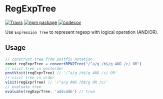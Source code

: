 # RegExpTree

[![Travis][build-badge]][build]
[![npm package][npm-badge]][npm]
[![codecov](https://codecov.io/gh/menthays/regexp-expression-tree/branch/master/graph/badge.svg)](https://codecov.io/gh/menthays/regexp-expression-tree)

Use `Expression Tree` to represent regexp with logical operation (AND/OR).

## Usage

```javascript
// construct tree from postfix notation
const regExprTree = convertRPN2Tree("/^a/g /b$/g AND /c/ OR")
// visit tree in postorder
postVisit(regExprTree) // '/^a/g /b$/g AND /c/ OR'
// visit tree in order
visit(regExprTree) // '/^a/g AND /b$/g OR /c/'
// evaluate tree
evaluate(regExprTree, 'addcddb') // true
```

[build-badge]: https://img.shields.io/travis/menthays/regexp-expression-tree/master.png?style=flat-square
[build]: https://travis-ci.org/menthays/regexp-expression-tree

[npm-badge]: https://img.shields.io/npm/v/regexp-expression-tree.png?style=flat-square
[npm]: https://www.npmjs.org/package/regexp-expression-tree
